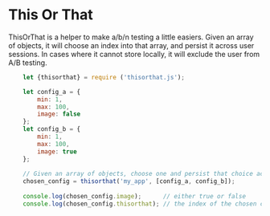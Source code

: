 # This Or That

ThisOrThat is a helper to make a/b/n testing a little easiers. Given an array of objects, it will choose an index into that array, and persist it across user sessions.
In cases where it cannot store locally, it will exclude the user from A/B testing.


```js
    let {thisorthat} = require ('thisorthat.js');

    let config_a = {
        min: 1,
        max: 100,
        image: false
    };
    let config_b = {
        min: 1,
        max: 100,
        image: true
    };
    
    // Given an array of objects, choose one and persist that choice across sessions
    chosen_config = thisorthat('my_app', [config_a, config_b]);
    
    console.log(chosen_config.image);      // either true or false
    console.log(chosen_config.thisorthat); // the index of the chosen config
```
